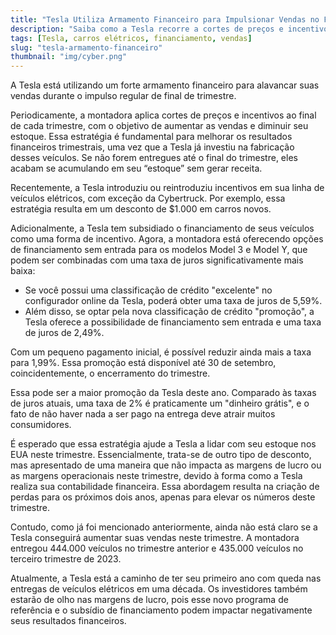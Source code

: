```yaml
---
title: "Tesla Utiliza Armamento Financeiro para Impulsionar Vendas no Final do Trimestre"
description: "Saiba como a Tesla recorre a cortes de preços e incentivos para aumentar as vendas e reduzir o estoque no final do trimestre."
tags: [Tesla, carros elétricos, financiamento, vendas]
slug: "tesla-armamento-financeiro"
thumbnail: "img/cyber.png"
---
```


A Tesla está utilizando um forte armamento financeiro para alavancar suas vendas durante o impulso regular de final de trimestre.

Periodicamente, a montadora aplica cortes de preços e incentivos ao final de cada trimestre, com o objetivo de aumentar as vendas e diminuir seu estoque. Essa estratégia é fundamental para melhorar os resultados financeiros trimestrais, uma vez que a Tesla já investiu na fabricação desses veículos. Se não forem entregues até o final do trimestre, eles acabam se acumulando em seu “estoque” sem gerar receita.

Recentemente, a Tesla introduziu ou reintroduziu incentivos em sua linha de veículos elétricos, com exceção da Cybertruck. Por exemplo, essa estratégia resulta em um desconto de $1.000 em carros novos.

Adicionalmente, a Tesla tem subsidiado o financiamento de seus veículos como uma forma de incentivo. Agora, a montadora está oferecendo opções de financiamento sem entrada para os modelos Model 3 e Model Y, que podem ser combinadas com uma taxa de juros significativamente mais baixa:

- Se você possui uma classificação de crédito "excelente" no configurador online da Tesla, poderá obter uma taxa de juros de 5,59%. 
- Além disso, se optar pela nova classificação de crédito "promoção", a Tesla oferece a possibilidade de financiamento sem entrada e uma taxa de juros de 2,49%.

Com um pequeno pagamento inicial, é possível reduzir ainda mais a taxa para 1,99%. Essa promoção está disponível até 30 de setembro, coincidentemente, o encerramento do trimestre.

Essa pode ser a maior promoção da Tesla deste ano. Comparado às taxas de juros atuais, uma taxa de 2% é praticamente um "dinheiro grátis", e o fato de não haver nada a ser pago na entrega deve atrair muitos consumidores.

É esperado que essa estratégia ajude a Tesla a lidar com seu estoque nos EUA neste trimestre. Essencialmente, trata-se de outro tipo de desconto, mas apresentado de uma maneira que não impacta as margens de lucro ou as margens operacionais neste trimestre, devido à forma como a Tesla realiza sua contabilidade financeira. Essa abordagem resulta na criação de perdas para os próximos dois anos, apenas para elevar os números deste trimestre.

Contudo, como já foi mencionado anteriormente, ainda não está claro se a Tesla conseguirá aumentar suas vendas neste trimestre. A montadora entregou 444.000 veículos no trimestre anterior e 435.000 veículos no terceiro trimestre de 2023.

Atualmente, a Tesla está a caminho de ter seu primeiro ano com queda nas entregas de veículos elétricos em uma década. Os investidores também estarão de olho nas margens de lucro, pois esse novo programa de referência e o subsídio de financiamento podem impactar negativamente seus resultados financeiros.